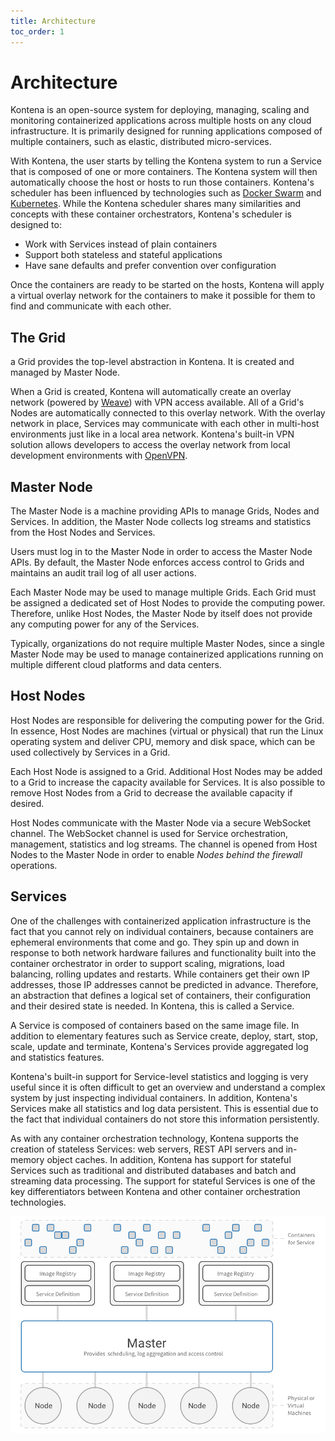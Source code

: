 ```yaml
---
title: Architecture
toc_order: 1
---
```


# Architecture

Kontena is an open-source system for deploying, managing, scaling and monitoring containerized applications across multiple hosts on any cloud infrastructure. It is primarily designed for running applications composed of multiple containers, such as elastic, distributed micro-services.

With Kontena, the user starts by telling the Kontena system to run a Service that is composed of one or more containers. The Kontena system will then automatically choose the host or hosts to run those containers. Kontena's scheduler has been influenced by technologies such as [Docker Swarm](https://docs.docker.com/swarm/) and [Kubernetes](http://kubernetes.io/). While the Kontena scheduler shares many similarities and concepts with these container orchestrators, Kontena's scheduler is designed to:

* Work with Services instead of plain containers
* Support both stateless and stateful applications
* Have sane defaults and prefer convention over configuration

Once the containers are ready to be started on the hosts, Kontena will apply a virtual overlay network for the containers to make it possible for them to find and communicate with each other.

## The Grid

a Grid provides the top-level abstraction in Kontena. It is created and managed by Master Node.

When a Grid is created, Kontena will automatically create an overlay network (powered by [Weave](http://weave.works/)) with VPN access available. All of a Grid's Nodes are automatically connected to this overlay network. With the overlay network in place, Services may communicate with each other in multi-host environments just like in a local area network. Kontena's built-in VPN solution allows developers to access the overlay network from local development environments with [OpenVPN](https://openvpn.net/).

## Master Node

The Master Node is a machine providing APIs to manage Grids, Nodes and Services. In addition, the Master Node collects log streams and statistics from the Host Nodes and Services.

Users must log in to the Master Node in order to access the Master Node APIs. By default, the Master Node enforces access control to Grids and maintains an audit trail log of all user actions.

Each Master Node may be used to manage multiple Grids. Each Grid must be assigned a dedicated set of Host Nodes to provide the computing power. Therefore, unlike Host Nodes, the Master Node by itself does not provide any computing power for any of the Services.

Typically, organizations do not require multiple Master Nodes, since a single Master Node may be used to manage containerized applications running on multiple different cloud platforms and data centers.

## Host Nodes

Host Nodes are responsible for delivering the computing power for the Grid. In essence, Host Nodes are machines (virtual or physical) that run the Linux operating system and deliver CPU, memory and disk space, which can be used collectively by Services in a Grid.

Each Host Node is assigned to a Grid. Additional Host Nodes may be added to a Grid to increase the capacity available for Services. It is also possible to remove Host Nodes from a Grid to decrease the available capacity if desired.

Host Nodes communicate with the Master Node via a secure WebSocket channel. The WebSocket channel is used for Service orchestration, management, statistics and log streams. The channel is opened from Host Nodes to the Master Node in order to enable *Nodes behind the firewall* operations.

## Services

One of the challenges with containerized application infrastructure is the fact that you cannot rely on individual containers, because containers are ephemeral environments that come and go. They spin up and down in response to both network hardware failures and functionality built into the container orchestrator in order to support scaling, migrations, load balancing, rolling updates and restarts. While containers get their own IP addresses, those IP addresses cannot be predicted in advance. Therefore, an abstraction that defines a logical set of containers, their configuration and their desired state is needed. In Kontena, this is called a Service.

A Service is composed of containers based on the same image file. In addition to elementary features such as Service create, deploy, start, stop, scale, update and terminate, Kontena's Services provide aggregated log and statistics features.

Kontena's built-in support for Service-level statistics and logging is very useful since it is often difficult to get an overview and understand a complex system by just inspecting individual containers. In addition, Kontena's Services make all statistics and log data persistent. This is essential due to the fact that individual containers do not store this information persistently.

As with any container orchestration technology, Kontena supports the creation of stateless Services: web servers, REST API servers and in-memory object caches. In addition, Kontena has support for stateful Services such as traditional and distributed databases and batch and streaming data processing. The support for stateful Services is one of the key differentiators between Kontena and other container orchestration technologies.

![System Architecture](https://github.com/ctozzi/kontena/blob/master/docs/core-concepts/System%20Architecture.png)
